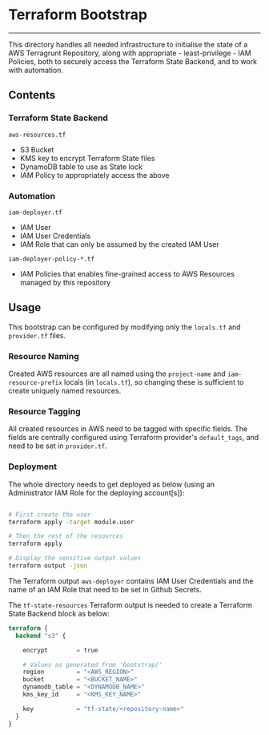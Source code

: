 # Terraform Bootstrap

----

This directory handles all needed infrastructure to initialise the state of a AWS Terragrunt Repository,
along with appropriate - least-privilege - IAM Policies, both to securely access the Terraform State Backend,
and to work with automation.


## Contents

### Terraform State Backend

`aws-resources.tf`
* S3 Bucket
* KMS key to encrypt Terraform State files
* DynamoDB table to use as State lock
* IAM Policy to appropriately access the above

### Automation

`iam-deployer.tf`
* IAM User
* IAM User Credentials
* IAM Role that can only be assumed by the created IAM User

`iam-deployer-policy-*.tf`

* IAM Policies that enables fine-grained access to AWS Resources managed by this repository

## Usage

This bootstrap can be configured by modifying only the `locals.tf` and `provider.tf` files.

### Resource Naming

Created AWS resources are all named using the `project-name` and `iam-resource-prefix` locals (in `locals.tf`), so changing these is sufficient to create uniquely named resources.

### Resource Tagging

All created resources in AWS need to be tagged with specific fields.
The fields are centrally configured using Terraform provider's `default_tags`, and need to be set in `provider.tf`.

### Deployment

The whole directory needs to get deployed as below (using an Administrator IAM Role for the deploying account[s]):

```bash

# First create the user
terraform apply -target module.user

# Then the rest of the resources
terraform apply

# Display the sensitive output values
terraform output -json
````

The Terraform output `aws-deployer` contains IAM User Credentials and the name of an IAM Role that need to be set in Github Secrets.


The `tf-state-resources` Terraform output is needed to create a Terraform State Backend block as below:

```terraform
terraform {
  backend "s3" {

    encrypt        = true

    # Values as generated from 'bootstrap/'
    region         = "<AWS_REGION>"
    bucket         = "<BUCKET_NAME>"
    dynamodb_table = "<DYNAMODB_NAME>"
    kms_key_id     = "<KMS_KEY_NAME>"

    key            = "tf-state/<repository-name>"
  }
}
```
